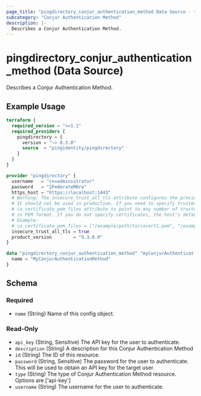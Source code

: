 ```yaml
---
page_title: "pingdirectory_conjur_authentication_method Data Source - terraform-provider-pingdirectory"
subcategory: "Conjur Authentication Method"
description: |-
  Describes a Conjur Authentication Method.
---
```


# pingdirectory_conjur_authentication_method (Data Source)

Describes a Conjur Authentication Method.

## Example Usage

```terraform
terraform {
  required_version = ">=1.1"
  required_providers {
    pingdirectory = {
      version = "~> 0.3.0"
      source  = "pingidentity/pingdirectory"
    }
  }
}

provider "pingdirectory" {
  username   = "cn=administrator"
  password   = "2FederateM0re"
  https_host = "https://localhost:1443"
  # Warning: The insecure_trust_all_tls attribute configures the provider to trust any certificate presented by the PingDirectory server.
  # It should not be used in production. If you need to specify trusted CA certificates, use the
  # ca_certificate_pem_files attribute to point to any number of trusted CA certificate files
  # in PEM format. If you do not specify certificates, the host's default root CA set will be used.
  # Example:
  # ca_certificate_pem_files = ["/example/path/to/cacert1.pem", "/example/path/to/cacert2.pem"]
  insecure_trust_all_tls = true
  product_version        = "9.3.0.0"
}

data "pingdirectory_conjur_authentication_method" "myConjurAuthenticationMethod" {
  name = "MyConjurAuthenticationMethod"
}
```

<!-- schema generated by tfplugindocs -->
## Schema

### Required

- `name` (String) Name of this config object.

### Read-Only

- `api_key` (String, Sensitive) The API key for the user to authenticate.
- `description` (String) A description for this Conjur Authentication Method
- `id` (String) The ID of this resource.
- `password` (String, Sensitive) The password for the user to authenticate. This will be used to obtain an API key for the target user.
- `type` (String) The type of Conjur Authentication Method resource. Options are ['api-key']
- `username` (String) The username for the user to authenticate.

